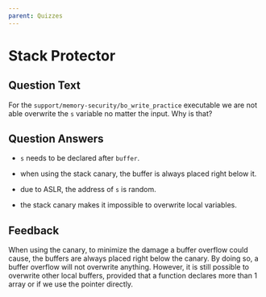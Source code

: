```yaml
---
parent: Quizzes
---
```


# Stack Protector

## Question Text

For the `support/memory-security/bo_write_practice` executable we are not able overwrite the `s` variable no matter the input.
Why is that?

## Question Answers

- `s` needs to be declared after `buffer`.

+ when using the stack canary, the buffer is always placed right below it.

- due to ASLR, the address of `s` is random.

- the stack canary makes it impossible to overwrite local variables.

## Feedback

When using the canary, to minimize the damage a buffer overflow could cause, the buffers are always placed right below the canary.
By doing so, a buffer overflow will not overwrite anything.
However, it is still possible to overwrite other local buffers, provided that a function declares more than 1 array or if we use the pointer directly.
